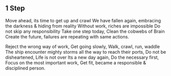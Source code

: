 ## 1 Step

Move ahead, its time to get up and crawl
We have fallen again, embracing the darkness & hiding from reality
Without work, riches are impossible
Do not skip any responsibility
Take one step today, Clean the cobwebs of Brain
Create the future, failures are repeating with same actions.

Reject the wrong way of work,
Get going slowly, Walk, crawl, run, waddle
The ship encounter mighty storms all the way to reach their ports,
Do not be disheartened, Life is not over
Its a new day again, Do the necessary first,
Focus on the most important work,
Get fit, became a responsible & disciplined person. 